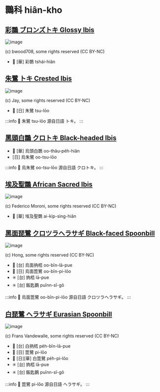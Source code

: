 # 䴉科 hiân-kho

## [彩䴉 ブロンズトキ Glossy Ibis](https://ebird.org/species/gloibi)

![image](https://inaturalist-open-data.s3.amazonaws.com/photos/29367762/medium.jpg)

(c) bwood708, some rights reserved (CC BY-NC)

- 🎯 [華] 彩䴉 tshái-hiân

## [朱鷺 トキ Crested Ibis](https://ebird.org/species/creibi1)

![image](https://inaturalist-open-data.s3.amazonaws.com/photos/85404012/medium.jpeg)

(c) Jay, some rights reserved (CC BY-NC)

- 🎯 [日] 朱鷺 tsu-lōo

:::info
📍 朱鷺 tsu-lōo 源自日語 トキ。
:::

## [黑頭白䴉 クロトキ Black-headed Ibis](https://ebird.org/species/blhibi1)

- 🎯 [華] 烏頭白䴉 oo-thâu-pe̍h-hiân
- [日] 烏朱鷺 oo-tsu-lōo

:::info
📍 烏朱鷺 oo-tsu-lōo 源自日語 クロトキ。
:::

## [埃及聖䴉 African Sacred Ibis](https://ebird.org/species/sacibi2)

![image](https://inaturalist-open-data.s3.amazonaws.com/photos/358607580/medium.jpg)

(c) Federico Moroni, some rights reserved (CC BY-NC)

- 🎯 [華] 埃及聖䴉 ai-ki̍p-sìng-hiân

## [黑面琵鷺 クロツラヘラサギ Black-faced Spoonbill](https://ebird.org/species/blfspo1)

![image](https://inaturalist-open-data.s3.amazonaws.com/photos/178839289/medium.jpeg)

(c) Hong, some rights reserved (CC BY-NC)

- 🎯 [台] 烏面抐桮 oo-bīn-lā-pue
- 🎯 [日] 烏面箆鷺 oo-bīn-pi-lōo
- ✳️ [台] 抐桮 lā-pue
- ✳️ [台] 飯匙鵝 puīnn-sî-gô

:::info
📍 烏面箆鷺 oo-bīn-pi-lōo 源自日語 クロツラヘラサギ。
:::

## [白琵鷺 ヘラサギ Eurasian Spoonbill](https://ebird.org/species/eurspo1)

![image](https://inaturalist-open-data.s3.amazonaws.com/photos/166959755/medium.jpg)

(c) Frans Vandewalle, some rights reserved (CC BY-NC)

- 🎯 [台] 白抐桮 pe̍h-bīn-lā-pue
- 🎯 [日] 箆鷺 pi-lōo
- 🎯 [日][華] 白箆鷺 pe̍h-pi-lōo
- ✳️ [台] 抐桮 lā-pue
- ✳️ [台] 飯匙鵝 puīnn-sî-gô

:::info
📍 箆鷺 pi-lōo 源自日語 ヘラサギ。
:::
